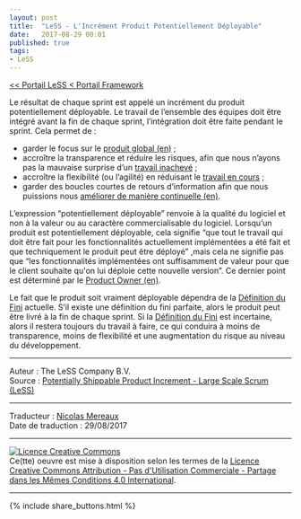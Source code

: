 ```yaml
---
layout: post
title:  "LeSS - L'Incrément Produit Potentiellement Déployable"
date:   2017-08-29 00:01
published: true
tags:
- LeSS
---
```


[<< Portail LeSS < Portail Framework](http://www.les-traducteurs-agiles.org/2016/12/28/less-portail-framework.html)

Le résultat de chaque sprint est appelé un incrément du produit potentiellement déployable. Le travail de l’ensemble des équipes doit être intégré avant la fin de chaque sprint, l’intégration doit être faite pendant le sprint. Cela permet de :

* garder le focus sur le [produit global (en)](https://less.works/less/principles/whole-product-focus.html) ;
* accroître la transparence et réduire les risques, afin que nous n’ayons pas la mauvaise surprise d’un [travail inachevé](http://www.les-traducteurs-agiles.org/2017/10/29/less-la-definition-du-fini.html) ;
* accroître la flexibilité (ou l’agilité) en réduisant le [travail en cours](https://less.works/less/principles/lean-thinking.html) ;
* garder des boucles courtes de retours d’information afin que nous puissions nous [améliorer de manière continuelle (en)](https://less.works/less/principles/continuous-improvement-towards-perfection.html).


L’expression “potentiellement déployable” renvoie à la qualité du logiciel et non à la valeur ou au caractère commercialisable du logiciel. Lorsqu’un produit est potentiellement déployable, cela signifie “que tout le travail qui doit être fait pour les fonctionnalités actuellement implémentées a été fait et que techniquement le produit peut être déployé” ,mais cela ne signifie pas que “les fonctionnalités implémentées ont suffisamment de valeur pour que le client souhaite qu'on lui déploie cette nouvelle version”. Ce dernier point est déterminé par le [Product Owner (en)](https://less.works/less/framework/product-owner.html).

Le fait que le produit soit vraiment déployable dépendra de la [Définition du Fini](http://www.les-traducteurs-agiles.org/2017/10/29/less-la-definition-du-fini.html) actuelle. S’il existe une définition du fini parfaite, alors le produit peut être livré à la fin de chaque sprint. Si la [Définition du Fini](http://www.les-traducteurs-agiles.org/2017/10/29/less-la-definition-du-fini.html) est incertaine, alors il restera toujours du travail à faire, ce qui conduira à moins de transparence, moins de flexibilité et une augmentation du risque au niveau du développement.


---
Auteur : The LeSS Company B.V.  
Source : [Potentially Shippable Product Increment - Large Scale Scrum (LeSS)](https://less.works/less/framework/potentially-shippable-product-increment.html)  

---
Traducteur : [Nicolas Mereaux](http://www.les-traducteurs-agiles.org/traducteurs/)  
Date de traduction : 29/08/2017  

---

<a rel="license" href="http://creativecommons.org/licenses/by-nc-sa/4.0/"><img alt="Licence Creative Commons" style="border-width:0" src="http://i.creativecommons.org/l/by-nc-sa/4.0/88x31.png" /></a><br />Ce(tte) oeuvre est mise à disposition selon les termes de la <a rel="license" href="http://creativecommons.org/licenses/by-nc-sa/4.0/">Licence Creative Commons Attribution - Pas d'Utilisation Commerciale - Partage dans les Mêmes Conditions 4.0 International</a>.

---

{% include share_buttons.html %}
